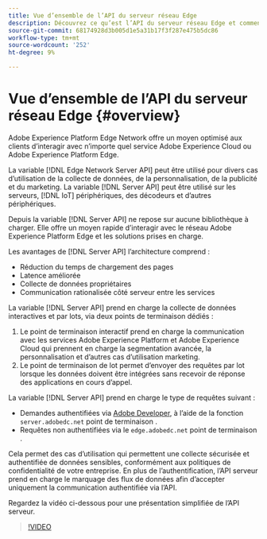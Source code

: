 ```yaml
---
title: Vue d’ensemble de l’API du serveur réseau Edge
description: Découvrez ce qu’est l’API du serveur réseau Edge et comment l’utiliser.
source-git-commit: 68174928d3b005d1e5a31b17f3f287e475b5dc86
workflow-type: tm+mt
source-wordcount: '252'
ht-degree: 9%

---
```



# Vue d’ensemble de l’API du serveur réseau Edge {#overview}

Adobe Experience Platform Edge Network offre un moyen optimisé aux clients d’interagir avec n’importe quel service Adobe Experience Cloud ou Adobe Experience Platform Edge.

La variable [!DNL Edge Network Server API] peut être utilisé pour divers cas d’utilisation de la collecte de données, de la personnalisation, de la publicité et du marketing. La variable [!DNL Server API] peut être utilisé sur les serveurs, [!DNL IoT] périphériques, des décodeurs et d’autres périphériques.

Depuis la variable [!DNL Server API] ne repose sur aucune bibliothèque à charger. Elle offre un moyen rapide d’interagir avec le réseau Adobe Experience Platform Edge et les solutions prises en charge.

Les avantages de [!DNL Server API] l’architecture comprend :

* Réduction du temps de chargement des pages
* Latence améliorée
* Collecte de données propriétaires
* Communication rationalisée côté serveur entre les services

La variable [!DNL Server API] prend en charge la collecte de données interactives et par lots, via deux points de terminaison dédiés :

1. Le point de terminaison interactif prend en charge la communication avec les services Adobe Experience Platform et Adobe Experience Cloud qui prennent en charge la segmentation avancée, la personnalisation et d’autres cas d’utilisation marketing.
2. Le point de terminaison de lot permet d’envoyer des requêtes par lot lorsque les données doivent être intégrées sans recevoir de réponse des applications en cours d’appel.

La variable [!DNL Server API] prend en charge le type de requêtes suivant :

* Demandes authentifiées via [Adobe Developer](https://developer.adobe.com/), à l’aide de la fonction `server.adobedc.net` point de terminaison .
* Requêtes non authentifiées via le `edge.adobedc.net` point de terminaison .

Cela permet des cas d’utilisation qui permettent une collecte sécurisée et authentifiée de données sensibles, conformément aux politiques de confidentialité de votre entreprise. En plus de l’authentification, l’API serveur prend en charge le marquage des flux de données afin d’accepter uniquement la communication authentifiée via l’API.

Regardez la vidéo ci-dessous pour une présentation simplifiée de l’API serveur.

>[!VIDEO](https://video.tv.adobe.com/v/341448/)
